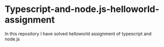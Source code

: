 # Typescript-and-node.js-helloworld-assignment
In this repository I have solved helloworld assignment of typescript and node.js
